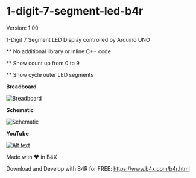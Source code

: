 # 1-digit-7-segment-led-b4r

Version: 1.00

1-Digit 7 Segment LED Display controlled by Arduino UNO

** No additional library or inline C++ code

** Show count up from 0 to 9

** Show cycle outer LED segments

**Breadboard**

<img src="https://github.com/pyhoon/1-digit-7-segment-led-b4r/raw/main/images/SevenSegment_bb.png" title="Breadboard" />

**Schematic**

<img src="https://github.com/pyhoon/1-digit-7-segment-led-b4r/raw/main/images/SevenSegment_schem.png" title="Schematic" />

**YouTube**

[![Alt text](https://img.youtube.com/vi/FCI4OtT7QUU/0.jpg)](https://youtu.be/FCI4OtT7QUU)

Made with ❤ in B4X

Download and Develop with B4R for FREE: https://www.b4x.com/b4r.html
